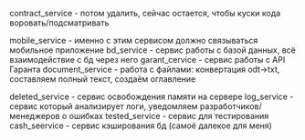 contract_service - потом удалить, сейчас остается, чтобы куски кода воровать/подсматривать

mobile_service - именно с этим сервисом должно связываться мобильное приложение
bd_service - сервис работы с базой данных, всё взаимодействие с бд через него
garant_cervice - сервис работы с API Гаранта
document_service - работа с файлами: конвертация odt->txt, составляем полный текст, создаём оглавление

deleted_service - сервис освобождения памяти на сервере
log_service - сервис  который анализирует логи, уведомляем разработчиков/менеджеров о ошибках
tested_service - сервис для тестирования
cash_seervice - сервис кэширования бд (самоё далекое для меня)
